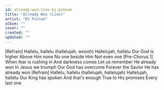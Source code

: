 ```yaml
---
id: already-won-live-bj-putnam
title: "Already Won (Live)"
artist: "BJ Putnam"
album: ""
cover: ""
created: ""
updated: ""
---
```


[Refrain]
Hallelu, hallelu (hallelujah, woooh)
Hallelujah, hallelu
Our God is higher
Above Him none
No one beside Him
Not even one
[Pre-Chorus 1]
When fear is rushing in
And darkness comes
Let us remember He already won
In Jesus we triumph
Our God has overcome
Forever the Savior
He has already won
[Refrain]
Hallelu, hallelu (hallelujah, hallelujah)
Hallelujah, hallelu
Our King has spoken
And that's enough
True to His promises
Every last one